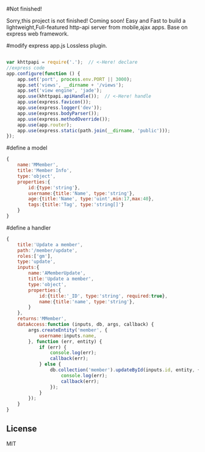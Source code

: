 #Not finished!

Sorry,this project is not finished! Coming soon!
Easy and Fast to build a lightweight,Full-featured http-api server from mobile,ajax apps. Base on express web framework.

#modify express app.js
Lossless plugin.
```js

var khttpapi = require('.');  // <-Here! declare
//express code
app.configure(function () {
    app.set('port', process.env.PORT || 3000);
    app.set('views', __dirname + '/views');
    app.set('view engine', 'jade');
    app.use(khttpapi.apiHandle());  // <-Here! handle
    app.use(express.favicon());
    app.use(express.logger('dev'));
    app.use(express.bodyParser());
    app.use(express.methodOverride());
    app.use(app.router);
    app.use(express.static(path.join(__dirname, 'public')));
});

```
#define a model

```js
{
    name:'MMember',
    title:'Member Info',
    type:'object',
    properties:{
        id:{type:'string'},
        username:{title:'Name', type:'string'},
        age:{title:'Name', type:'uint',min:17,max:40},
        tags:{title:'Tag', type:'string[]'}
    }
}
```

#define a handler

```js
{
    title:'Update a member',
    path:'/member/update',
    roles:['gm'],
    type:'update',
    inputs:{
        name:'AMemberUpdate',
        title:'Update a member',
        type:'object',
        properties:{
            id:{title:'_ID', type:'string', required:true},
            name:{title:'name', type:'string'},
        }
    },
    returns:'MMember',
    dataAccess:function (inputs, db, args, callback) {
        args.createEntity('member', {
            username:inputs.name,
        }, function (err, entity) {
            if (err) {
                console.log(err);
                callback(err);
            } else {
                db.collection('member').updateById(inputs.id, entity, {safe:true}, function (err) {
                    console.log(err);
                    callback(err);
                });
            }
        });
    }
}
```

## License 
MIT